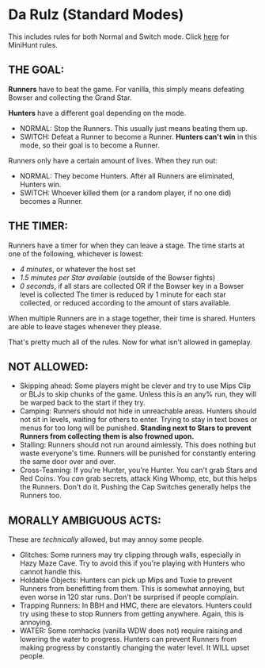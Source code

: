 # Da Rulz (Standard Modes)
This includes rules for both Normal and Switch mode. Click [here](mini.md) for MiniHunt rules.

## THE GOAL:
**Runners** have to beat the game.
For vanilla, this simply means defeating Bowser and collecting the Grand Star.

**Hunters** have a different goal depending on the mode.
  - NORMAL: Stop the Runners. This usually just means beating them up.
  - SWITCH: Defeat a Runner to become a Runner. **Hunters can't win** in this mode, so their goal is to become a Runner.

Runners only have a certain amount of lives. When they run out:
  - NORMAL: They become Hunters. After all Runners are eliminated, Hunters win.
  - SWITCH: Whoever killed them (or a random player, if no one did) becomes a Runner.

## THE TIMER:
Runners have a timer for when they can leave a stage. The time starts at one of the following, whichever is lowest:
  - *4 minutes*, or whatever the host set
  - *1.5 minutes per Star available* (outside of the Bowser fights)
  - *0 seconds*, if all stars are collected OR if the Bowser key in a Bowser level is collected
The timer is reduced by 1 minute for each star collected, or reduced according to the amount of stars available.

When multiple Runners are in a stage together, their time is shared.
Hunters are able to leave stages whenever they please.

That's pretty much all of the rules. Now for what isn't allowed in gameplay.

## NOT ALLOWED:
   - Skipping ahead: Some players might be clever and try to use Mips Clip or BLJs to skip chunks of the game. Unless this is an any% run, they will be warped back to the start if they try.
   - Camping: Runners should not hide in unreachable areas. Hunters should not sit in levels, waiting for others to enter. Trying to stay in text boxes or menus for too long will be punished. **Standing next to Stars to prevent Runners from collecting them is also frowned upon.**
   - Stalling: Runners should not run around aimlessly. This does nothing but waste everyone's time. Runners will be punished for constantly entering the same door over and over.
   - Cross-Teaming: If you're Hunter, you're Hunter. You can't grab Stars and Red Coins. You *can* grab secrets, attack King Whomp, etc, but this helps the Runners. Don't do it. Pushing the Cap Switches generally helps the Runners too.

## MORALLY AMBIGUOUS ACTS:
These are *technically* allowed, but may annoy some people.
   - Glitches: Some runners may try clipping through walls, especially in Hazy Maze Cave. Try to avoid this if you're playing with Hunters who cannot handle this.
   - Holdable Objects: Hunters can pick up Mips and Tuxie to prevent Runners from benefitting from them. This is somewhat annoying, but even worse in 120 star runs. Don't be surprised if people complain.
   - Trapping Runners: In BBH and HMC, there are elevators. Hunters could try using these to stop Runners from getting anywhere. Again, this is annoying.
   - WATER: Some romhacks (vanilla WDW does not) require raising and lowering the water to progress. Hunters can prevent Runners from making progress by constantly changing the water level. It WILL upset people.